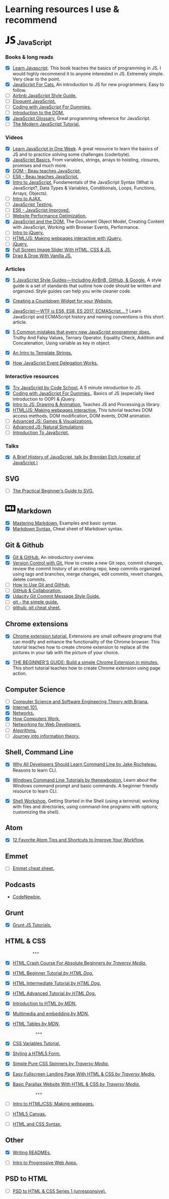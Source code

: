 # Learning resources I use & recommend

## ![JS icon](/images/js.png) JavaScript

### Books & long reads

- [x] [Learn Javascript](https://www.gitbook.com/book/gitbookio/javascript/details). This book teaches the basics of programming in JS. I would highly recommend it to anyone interested in JS. Extremely simple. Very clear to the point.
- [x] [JavaScript For Cats.](http://jsforcats.com/) An introduction to JS for new programmers. Easy to follow.
- [ ] [Airbnb JavaScript Style Guide.](https://github.com/airbnb/javascript)
- [ ] [Eloquent JavaScript.](https://eloquentjavascript.net/)
- [ ] [Coding with JavaScript For Dummies.](https://www.amazon.com/Coding-JavaScript-Dummies-Chris-Minnick/dp/1119056071)
- [ ] [Introduction to the DOM.](https://developer.mozilla.org/en-US/docs/Web/API/Document_Object_Model/Introduction)
- [x] [JavaScript Glossary.](https://www.codecademy.com/articles/glossary-javascript) Great programming reference for JavaScript.
- [ ] [The Modern JavaScript Tutorial.](http://javascript.info/)

### Videos

- [x] [Learn JavaScript in One Week](https://coderbyte.com/course/learn-javascript-in-one-week). A great resource to learn the basics of JS and to practice solving some challenges (coderbyte).
- [x] [JavaScript Basics.](https://www.youtube.com/playlist?list=PLWKjhJtqVAbk2qRZtWSzCIN38JC_NdhW5) From variables, strings, arrays to hoisting, closures, promises and much more.   
- [x] [DOM - Beau teaches JavaScript.](https://www.youtube.com/playlist?list=PLWKjhJtqVAbllLK6r2dnGjUVWB_cFNcuO)
- [ ] [ES6 - Beau teaches JavaScript.](https://www.youtube.com/playlist?list=PLWKjhJtqVAbljtmmeS0c-CEl2LdE-eR_F)
- [x] [Intro to JavaScript.](https://eu.udacity.com/course/intro-to-javascript--ud803) Fundamentals of the JavaScript Syntax (What is JavaScript?, Data Types & Variables, Conditionals, Loops, Functions, Arrays, Objects).
- [ ] [Intro to AJAX.](https://eu.udacity.com/course/intro-to-ajax--ud110)
- [ ] [JavaScript Testing.](https://eu.udacity.com/course/javascript-testing--ud549)
- [ ] [ES6 - JavaScript Improved.](https://eu.udacity.com/course/es6-javascript-improved--ud356)
- [ ] [Website Performance Optimization.](https://eu.udacity.com/course/website-performance-optimization--ud884)
- [x] [JavaScript and the DOM.](https://www.udacity.com/course/javascript-and-the-dom--ud117) The Document Object Model, Creating Content with JavaScript, Working with Browser Events, Performance.
- [ ] [Intro to jQuery.](https://eu.udacity.com/course/intro-to-jquery--ud245)
- [ ] [HTML/JS: Making webpages interactive with jQuery.](https://www.khanacademy.org/computing/computer-programming/html-js-jquery)
- [ ] [jQuery.](https://www.codecademy.com/en/tracks/jquery)
- [x] [Full Screen Image Slider With HTML, CSS & JS.](https://www.youtube.com/watch?v=7ZO2RTMNSAY)
- [x] [Drag & Drop With Vanilla JS.](https://www.youtube.com/watch?v=C22hQKE_32c)

### Articles

- [x] [5 JavaScript Style Guides — Including AirBnB, GitHub, & Google.](https://codeburst.io/5-javascript-style-guides-including-airbnb-github-google-88cbc6b2b7aa) A style guide is a set of standards that outline how code should be written and organized. Style guides can help you write cleaner code.
- [x] [Creating a Countdown Widget for your Website.](https://www.solodev.com/blog/web-design/creating-a-countdown-widget-for-your-website.stml)
- [x] [JavaScript — WTF is ES6, ES8, ES 2017, ECMAScript… ?](https://codeburst.io/javascript-wtf-is-es6-es8-es-2017-ecmascript-dca859e4821c) Learn JavaScript and ECMAScript history and naming conventions is this short article.

- [x] [5 Common mistakes that every new JavaScript programmer does.](https://codeburst.io/5-common-mistakes-that-every-new-javascript-programmer-does-d0559770d345) Truthy And Falsy Values, Ternary Operator, Equality Check, Addition and Concatenation, Using variable as key in object.
- [x] [An Intro to Template Strings.](https://wesbos.com/javascript-template-strings/)
- [x] [How JavaScript Event Delegation Works.](https://davidwalsh.name/event-delegate)

### Interactive resources

- [x] [Try JavaScript by Code School.](https://www.javascript.com/try) A 5 minute introduction to JS.
- [x] [Coding with JavaScript For Dummies.](https://www.codecademy.com/en/tracks/coding-with-javascript-for-dummies). Basics of JS (especially liked introduction to OOP) & jQuery.
- [x] [Intro to JS: Drawing & Animation.](https://www.khanacademy.org/computing/computer-programming/programming) Teaches JS and Processing.js library. 
- [x] [HTML/JS: Making webpages interactive.](https://www.khanacademy.org/computing/computer-programming/html-css-js) This tutorial teaches DOM access methods, DOM modification, DOM events, DOM animation.
- [ ] [Advanced JS: Games & Visualizations.](https://www.khanacademy.org/computing/computer-programming/programming-games-visualizations)
- [ ] [Advanced JS: Natural Simulations](https://www.khanacademy.org/computing/computer-programming/programming-natural-simulations)
- [ ] [Introduction To JavaScript.](https://www.codecademy.com/learn/introduction-to-javascript)
### Talks
- [x] [A Brief History of JavaScript, talk by Brendan Eich (creator of JavaScript.)](https://www.youtube.com/watch?v=qKJP93dWn40)

## SVG

- [ ] [The Practical Beginner’s Guide to SVG.](https://designshack.net/articles/graphics/the-practical-beginners-guide-to-svg/)

## ![MD icon](/images/md.png) Markdown

- [x] [Mastering Markdown.](https://guides.github.com/features/mastering-markdown/) Examples and basic syntax.
- [x] [Markdown Syntax.](https://guides.github.com/pdfs/markdown-cheatsheet-online.pdf) Cheat sheet of Markdown syntax.

## Git & Github

- [x] [Git & GitHub.](https://www.youtube.com/playlist?list=PLWKjhJtqVAbkFiqHnNaxpOPhh9tSWMXIF) An introductory overview.
- [x] [Version Control with Git.](https://eu.udacity.com/course/version-control-with-git--ud123) How to create a new Git repo, commit changes, review the commit history of an existing repo, keep commits organized using tags and branches, merge changes, edit commits, revert changes, delete commits.
- [ ] [How to Use Git and GitHub.](https://eu.udacity.com/course/how-to-use-git-and-github--ud775)
- [ ] [GitHub & Collaboration.](https://eu.udacity.com/course/github-collaboration--ud456)
- [x] [Udacity Git Commit Message Style Guide.](https://udacity.github.io/git-styleguide/)
- [ ] [git - the simple guide.](http://rogerdudler.github.io/git-guide/)
- [ ] [github: git cheat sheet.](https://github.com/github/training-kit/blob/master/downloads/github-git-cheat-sheet.pdf)

## Chrome extensions

- [x] [Chrome extension tutorial.](https://github.com/jumbosushi/chrome-extension-tutorial) Extensions are small software programs that can modify and enhance the functionality of the Chrome browser. This tutorial teaches how to create chrome extension to replace all the pictures in your tab with the picture of your choice. 
- [x] [THE BEGINNER’S GUIDE: Build a simple Chrome Extension in minutes.](https://medium.com/@LindaHaviv/the-beginner-s-guide-build-a-simple-chrome-extension-in-minutes-498308ea406a) This short tutorial teaches how to create Chrome extension using page action.


## Computer Science

- [ ] [Computer Science and Software Engineering Theory with Briana.](https://www.youtube.com/playlist?list=PLWKjhJtqVAbmfoj2Th9fvxhHIeqFO7wOy)
- [x] [Internet 101.](https://www.khanacademy.org/computing/computer-science/internet-intro)
- [x] [Networks.](https://www.youtube.com/playlist?list=PLWKjhJtqVAblzbwhT83fRh5nNSHqywxrw)
- [x] [How Computers Work.](https://www.khanacademy.org/computing/computer-science/how-computers-work2)
- [ ] [Networking for Web Developers.](https://eu.udacity.com/course/networking-for-web-developers--ud256)
- [ ] [Algorithms.](https://www.khanacademy.org/computing/computer-science/algorithms)
- [ ] [Journey into information theory.](https://www.khanacademy.org/computing/computer-science/informationtheory)

## Shell, Command Line

- [x] [Why All Developers Should Learn Command Line by Jake Rocheleau.](https://www.hongkiat.com/blog/developers-command-line/) Reasons to learn CLI.
- [x] [Windows Command Line Tutorials by thenewboston.](https://www.youtube.com/playlist?list=PL6gx4Cwl9DGDV6SnbINlVUd0o2xT4JbMu) Learn about the Windows command prompt and basic commands. A beginner friendly resource to learn CLI.
- [x] [Shell Workshop.](https://eu.udacity.com/course/shell-workshop--ud206) Getting Started in the Shell (using a terminal; working with files and directories; using command-line programs with options; customizing the shell).


## Atom

- [x] [12 Favorite Atom Tips and Shortcuts to Improve Your Workflow.](https://www.sitepoint.com/12-favorite-atom-tips-and-shortcuts-to-improve-your-workflow/)


## Emmet
- [ ] [Emmet cheat sheet.](https://docs.emmet.io/cheat-sheet/)


## Podcasts

* [CodeNewbie.](https://www.codenewbie.org/podcast)


## Grunt

- [x] [Grunt JS Tutorials.](https://www.youtube.com/playlist?list=PL4cUxeGkcC9j85fkVyCzCMJDfteLtrl_y)


## HTML & CSS

                ***
- [x] [HTML Crash Course For Absolute Beginners *by Traversy Media*.](https://www.youtube.com/watch?v=UB1O30fR-EE&list=PLillGF-RfqbZTASqIqdvm1R5mLrQq79CU&index=1)
- [x] [HTML Beginner Tutorial *by HTML Dog*.](http://www.htmldog.com/guides/html/beginner/)
- [x] [HTML Intermediate Tutorial *by HTML Dog*.](http://www.htmldog.com/guides/html/intermediate/)
- [x] [HTML Advanced Tutorial *by HTML Dog*.](http://www.htmldog.com/guides/html/advanced/)
- [x] [Introduction to HTML *by MDN*.](https://developer.mozilla.org/en-US/docs/Learn/HTML/Introduction_to_HTML)
- [x] [Multimedia and embedding *by MDN*.](https://developer.mozilla.org/en-US/docs/Learn/HTML/Multimedia_and_embedding)
- [x] [HTML Tables *by MDN*.](https://developer.mozilla.org/en-US/docs/Learn/HTML/Tables)
                
                ***                
- [x] [CSS Variables Tutorial.](https://www.youtube.com/playlist?list=PL4cUxeGkcC9ii5PB2UMyYH7QFZWfGnVgZ)
- [x] [Styling a HTML5 Form.](https://www.youtube.com/playlist?list=PL4cUxeGkcC9g5_p_BVUGWykHfqx6bb7qK)
- [x] [Simple Pure CSS Spinners *by Traversy Media*.](https://www.youtube.com/watch?v=BxpjA9t4dJE)
- [x] [Easy Fullscreen Landing Page With HTML & CSS *by Traversy Media*.](https://www.youtube.com/watch?v=hVdTQWASliE&t=43s&list=PLillGF-RfqbZTASqIqdvm1R5mLrQq79CU&index=8)
- [x] [Basic Parallax Website With HTML & CSS *by Traversy Media*.](https://www.youtube.com/watch?v=JttTcnidSdQ&index=9&list=PLillGF-RfqbZTASqIqdvm1R5mLrQq79CU&t=0s)

                ***   
- [ ] [Intro to HTML/CSS: Making webpages.](https://www.khanacademy.org/computing/computer-programming/html-css)
- [ ] [HTML5 Canvas.](https://eu.udacity.com/course/html5-canvas--ud292)
- [ ] [HTML and CSS Syntax.](https://eu.udacity.com/course/html-and-css-syntax--ud001)


## Other
- [x] [Writing READMEs.](https://eu.udacity.com/course/writing-readmes--ud777)
- [ ] [Intro to Progressive Web Apps.](https://eu.udacity.com/course/intro-to-progressive-web-apps--ud811)


## PSD to HTML
- [ ] [PSD to HTML & CSS Series 1 (unresponsive).](https://www.youtube.com/playlist?list=PL4cUxeGkcC9jjVlRiZnRnAGFSCK3Lu_i-)
